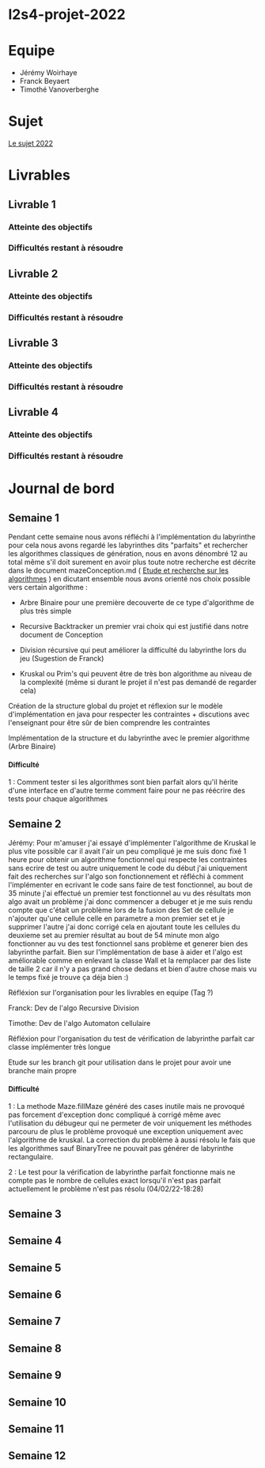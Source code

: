# l2s4-projet-2022

# Equipe

- Jérémy Woirhaye
- Franck Beyaert
- Timothé Vanoverberghe

# Sujet

[Le sujet 2022](https://www.fil.univ-lille1.fr/portail/index.php?dipl=L&sem=S4&ue=Projet&label=Documents)

# Livrables

## Livrable 1

### Atteinte des objectifs

### Difficultés restant à résoudre

## Livrable 2

### Atteinte des objectifs

### Difficultés restant à résoudre

## Livrable 3

### Atteinte des objectifs

### Difficultés restant à résoudre

## Livrable 4

### Atteinte des objectifs

### Difficultés restant à résoudre

# Journal de bord

## Semaine 1

Pendant cette semaine nous avons réfléchi à l'implémentation du labyrinthe pour cela nous avons regardé les labyrinthes dits "parfaits" et rechercher les algorithmes classiques de génération, nous en avons dénombré 12 au total même s'il doit surement en avoir plus toute notre recherche est décrite dans le document mazeConception.md ( [Etude et recherche sur les algorithmes](conception/mazeConception.md) ) en dicutant ensemble nous avons orienté nos choix possible vers certain algorithme :

- Arbre Binaire pour une première decouverte de ce type d'algorithme de plus très simple

- Recursive Backtracker un premier vrai choix qui est justifié dans notre document de Conception

- Division récursive qui peut améliorer la difficulté du labyrinthe lors du jeu (Sugestion de Franck)

- Kruskal ou Prim's qui peuvent être de très bon algorithme au niveau de la complexité (même si durant le projet il n'est pas demandé de regarder cela)

Création de la structure global du projet et réflexion sur le modèle d'implémentation en java pour respecter les contraintes + discutions avec l'enseignant pour être sûr de bien comprendre les contraintes

Implémentation de la structure et du labyrinthe avec le premier algorithme (Arbre Binaire)

#### Difficulté 

1 : Comment tester si les algorithmes sont bien parfait alors qu'il hérite d'une interface en d'autre terme comment faire pour ne pas réécrire des tests pour chaque algorithmes 

## Semaine 2

Jérémy: Pour m'amuser j'ai essayé d'implémenter l'algorithme de Kruskal le plus vite possible car il avait l'air un peu compliqué 
je me suis donc fixé 1 heure pour obtenir un algorithme fonctionnel qui respecte les contraintes sans ecrire de test ou autre uniquement le code du début j'ai uniquement fait des recherches sur l'algo son fonctionnement et réfléchi à comment l'implémenter en ecrivant le code sans faire de test fonctionnel, au bout de 35 minute j'ai effectué un premier test fonctionnel au vu des résultats mon algo avait un problème j'ai donc commencer a debuger et je me suis rendu compte que c'était un problème lors de la fusion des Set de cellule je n'ajouter qu'une cellule celle en parametre a mon premier set et je supprimer l'autre j'ai donc corrigé cela en ajoutant toute les cellules du deuxieme set au premier résultat au bout de 54 minute mon algo fonctionner au vu des test fonctionnel sans problème et generer bien des labyrinthe parfait. Bien sur l'implémentation de base à aider et l'algo est améliorable comme en enlevant la classe Wall et la remplacer par des liste de taille 2 car il n'y a pas grand chose dedans et bien d'autre chose mais vu le temps fixé je trouve ça déja bien :)

Réfléxion sur l'organisation pour les livrables en equipe (Tag ?)

Franck: Dev de l'algo Recursive Division

Timothe: Dev de l'algo Automaton cellulaire   

Réfléxion pour l'organisation du test de vérification de labyrinthe parfait car classe implémenter très longue

Etude sur les branch git pour utilisation dans le projet pour avoir une branche main propre 


#### Difficulté 

1 : La methode Maze.fillMaze généré des cases inutile mais ne provoqué pas forcement d'exception donc compliqué à corrigé même avec l'utilisation du débugeur qui ne permeter de voir uniquement les méthodes parcouru de plus le problème provoqué une exception uniquement avec l'algorithme de kruskal. La correction du problème à aussi résolu le fais que les algorithmes sauf BinaryTree ne pouvait pas générer de labyrinthe rectangulaire.

2 : Le test pour la vérification de labyrinthe parfait fonctionne mais ne compte pas le nombre de cellules exact lorsqu'il n'est pas parfait actuellement le problème n'est pas résolu (04/02/22-18:28) 

## Semaine 3

## Semaine 4

## Semaine 5

## Semaine 6

## Semaine 7

## Semaine 8

## Semaine 9

## Semaine 10

## Semaine 11

## Semaine 12
